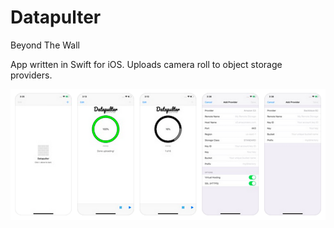 # Datapulter
Beyond The Wall

App written in Swift for iOS. Uploads camera roll to object storage providers.

![alt text](https://raw.githubusercontent.com/crachel/Datapulter/master/screenshots.png)
